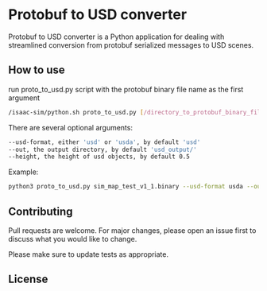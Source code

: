 # Protobuf to USD converter

Protobuf to USD converter is a Python application for dealing with streamlined conversion from protobuf serialized messages to USD scenes.

## How to use 

run proto_to_usd.py script with the protobuf binary file name as the first argument
```bash
/isaac-sim/python.sh proto_to_usd.py [/directory_to_protobuf_binary_file/file_name]
```
There are several optional arguments:
```bash
--usd-format, either 'usd' or 'usda', by default 'usd'
--out, the output directory, by default 'usd_output/'
--height, the height of usd objects, by default 0.5
```

Example:
```bash
python3 proto_to_usd.py sim_map_test_v1_1.binary --usd-format usda --out custom_usd_output/ --height 0.7
```

## Contributing

Pull requests are welcome. For major changes, please open an issue first
to discuss what you would like to change.

Please make sure to update tests as appropriate.

## License

